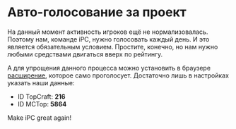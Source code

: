 # Авто-голосование за проект

На данный момент активность игроков ещё не нормализовалась. Поэтому нам, команде iPC, нужно голосовать каждый день. И это является обязательным условием. Простите, конечно, но нам нужно любыми средствами двигаться вверх по рейтингу.

А для упрощения данного процесса можно установить в браузере [расширение](//chrome.google.com/webstore/detail/auto-vote-minecraftratin/mdfmiljoheedihbcfiifopgmlcincadd), которое само проголосует. Достаточно лишь в настройках указать наши данные:

* ID TopСraft: **216**
* ID MCTop: **5864**

Make iPC great again!

